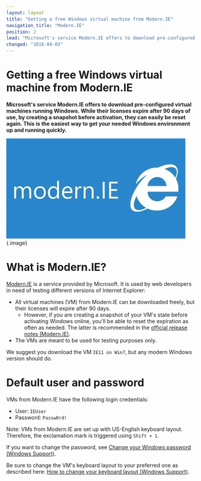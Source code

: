 ```yaml
---
layout: layout
title: "Getting a free Windows virtual machine from Modern.IE"
navigation_title: "Modern.IE"
position: 2
lead: "Microsoft's service Modern.IE offers to download pre-configured virtual machines running Windows. While their licenses expire after 90 days of use, by creating a snapshot before activation, they can easily be reset again. This is the easiest way to get your needed Windows environment up and running quickly."
changed: "2018-04-03"
---
```


# Getting a free Windows virtual machine from Modern.IE

**Microsoft's service Modern.IE offers to download pre-configured virtual machines running Windows. While their licenses expire after 90 days of use, by creating a snapshot before activation, they can easily be reset again. This is the easiest way to get your needed Windows environment up and running quickly.**

![Modern.IE logo](_media/modernie-logo.png){.image}

# What is Modern.IE?

[Modern.IE](http://modern.ie) is a service provided by Microsoft. It is used by web developers in need of testing different versions of Internet Explorer:

- All virtual machines (VM) from Modern.IE can be downloaded freely, but their licenses will expire after 90 days.
    - However, if you are creating a snapshot of your VM's state before activating Windows online, you'll be able to reset the expiration as often as needed. The latter is recommended in the [official release notes (Modern.IE)](https://az792536.vo.msecnd.net/vms/release_notes_license_terms_8_1_15.pdf).
- The VMs are meant to be used for testing purposes only.

We suggest you download the VM `IE11 on Win7`, but any modern Windows version should do.

# Default user and password

VMs from Modern.IE have the following login credentials:

- User: `IEUser`
- Password: `Passw0rd!`

Note: VMs from Modern.IE are set up with US-English keyboard layout. Therefore, the exclamation mark is triggered using `Shift + 1`.

If you want to change the password, see [Change your Windows password (Windows Support)](https://support.microsoft.com/en-us/help/14087/windows-7-change-your-windows-password).

Be sure to change the VM's keyboard layout to your preferred one as described here: [How to change your keyboard layout (Windows Support)](https://support.microsoft.com/en-us/help/258824/how-to-change-your-keyboard-layout).